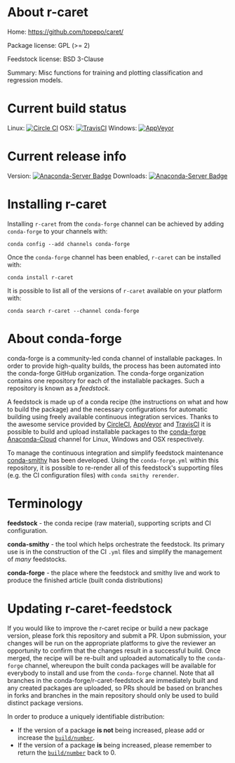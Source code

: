 About r-caret
=============

Home: https://github.com/topepo/caret/

Package license: GPL (>= 2)

Feedstock license: BSD 3-Clause

Summary: Misc functions for training and plotting classification and regression models.



Current build status
====================

Linux: [![Circle CI](https://circleci.com/gh/conda-forge/r-caret-feedstock.svg?style=shield)](https://circleci.com/gh/conda-forge/r-caret-feedstock)
OSX: [![TravisCI](https://travis-ci.org/conda-forge/r-caret-feedstock.svg?branch=master)](https://travis-ci.org/conda-forge/r-caret-feedstock)
Windows: [![AppVeyor](https://ci.appveyor.com/api/projects/status/github/conda-forge/r-caret-feedstock?svg=True)](https://ci.appveyor.com/project/conda-forge/r-caret-feedstock/branch/master)

Current release info
====================
Version: [![Anaconda-Server Badge](https://anaconda.org/conda-forge/r-caret/badges/version.svg)](https://anaconda.org/conda-forge/r-caret)
Downloads: [![Anaconda-Server Badge](https://anaconda.org/conda-forge/r-caret/badges/downloads.svg)](https://anaconda.org/conda-forge/r-caret)

Installing r-caret
==================

Installing `r-caret` from the `conda-forge` channel can be achieved by adding `conda-forge` to your channels with:

```
conda config --add channels conda-forge
```

Once the `conda-forge` channel has been enabled, `r-caret` can be installed with:

```
conda install r-caret
```

It is possible to list all of the versions of `r-caret` available on your platform with:

```
conda search r-caret --channel conda-forge
```


About conda-forge
=================

conda-forge is a community-led conda channel of installable packages.
In order to provide high-quality builds, the process has been automated into the
conda-forge GitHub organization. The conda-forge organization contains one repository
for each of the installable packages. Such a repository is known as a *feedstock*.

A feedstock is made up of a conda recipe (the instructions on what and how to build
the package) and the necessary configurations for automatic building using freely
available continuous integration services. Thanks to the awesome service provided by
[CircleCI](https://circleci.com/), [AppVeyor](http://www.appveyor.com/)
and [TravisCI](https://travis-ci.org/) it is possible to build and upload installable
packages to the [conda-forge](https://anaconda.org/conda-forge)
[Anaconda-Cloud](http://docs.anaconda.org/) channel for Linux, Windows and OSX respectively.

To manage the continuous integration and simplify feedstock maintenance
[conda-smithy](http://github.com/conda-forge/conda-smithy) has been developed.
Using the ``conda-forge.yml`` within this repository, it is possible to re-render all of
this feedstock's supporting files (e.g. the CI configuration files) with ``conda smithy rerender``.


Terminology
===========

**feedstock** - the conda recipe (raw material), supporting scripts and CI configuration.

**conda-smithy** - the tool which helps orchestrate the feedstock.
                   Its primary use is in the construction of the CI ``.yml`` files
                   and simplify the management of *many* feedstocks.

**conda-forge** - the place where the feedstock and smithy live and work to
                  produce the finished article (built conda distributions)


Updating r-caret-feedstock
==========================

If you would like to improve the r-caret recipe or build a new
package version, please fork this repository and submit a PR. Upon submission,
your changes will be run on the appropriate platforms to give the reviewer an
opportunity to confirm that the changes result in a successful build. Once
merged, the recipe will be re-built and uploaded automatically to the
`conda-forge` channel, whereupon the built conda packages will be available for
everybody to install and use from the `conda-forge` channel.
Note that all branches in the conda-forge/r-caret-feedstock are
immediately built and any created packages are uploaded, so PRs should be based
on branches in forks and branches in the main repository should only be used to
build distinct package versions.

In order to produce a uniquely identifiable distribution:
 * If the version of a package **is not** being increased, please add or increase
   the [``build/number``](http://conda.pydata.org/docs/building/meta-yaml.html#build-number-and-string).
 * If the version of a package **is** being increased, please remember to return
   the [``build/number``](http://conda.pydata.org/docs/building/meta-yaml.html#build-number-and-string)
   back to 0.
